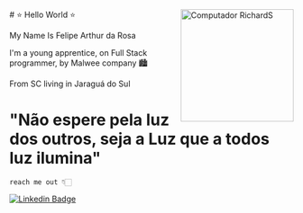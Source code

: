 <img src="https://cdn.discordapp.com/attachments/938812383810453555/954079784873386084/LogoGrupoMalwee_marca.png" min-width="200px" max-width="200px" width="200px" align="right" alt="Computador RichardS">
# ⭐ Hello World ⭐

 My Name Is Felipe Arthur da Rosa
 
 I'm a young apprentice, on Full Stack programmer, by Malwee company 🏙

 From SC living in Jaraguá do Sul
 
 # "Não espere pela luz dos outros, seja a Luz que a todos luz ilumina"
 
    reach me out 👇🏻
  [![Linkedin Badge](https://img.shields.io/badge/-LinkedIn-blue?style=flat-square&logo=Linkedin&logoColor=white&link=https://https://www.linkedin.com/in/felipe-arthur-da-rosa-2994b7231/)](https://www.linkedin.com/in/felipe-arthur-da-rosa-2994b7231/)
